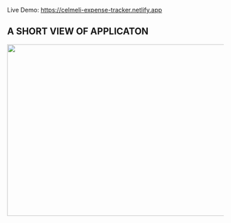 
Live Demo: https://celmeli-expense-tracker.netlify.app

## A SHORT VIEW OF APPLICATON

<img src="https://media.giphy.com/media/97Dbq5pnLp4dM5WRWk/giphy.gif" width="800" height="400m" />

